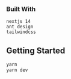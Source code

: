 ### Built With
    nextjs 14
    ant design
    tailwindcss

## Getting Started
```bash
yarn
yarn dev
```